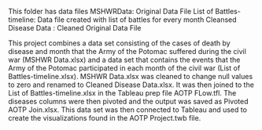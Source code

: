 This folder has data files
MSHWRData: Original Data File
List of Battles-timeline: Data file created with list of battles for every month
Cleansed Disease Data : Cleaned Original Data File

This project combines a data set consisting of the cases of death by disease and month that the Army of the Potomac suffered during the civil war (MSHWR Data.xlsx) and a data set that contains the events that the Army of the Potomac participated in each month of the civil war (List of Battles-timeline.xlsx). MSHWR Data.xlsx was cleaned to change null values to zero and renamed to Cleaned Disease Data.xlsx. It was then joined to the List of Battles-timeline.xlsx in the Tableau prep file AOTP FLow.tfl. The diseases columns were then pivoted and the output was saved as Pivoted AOTP Join.xlsx. This data set was then connected to Tableau and used to create the visualizations found in the AOTP Project.twb file.
